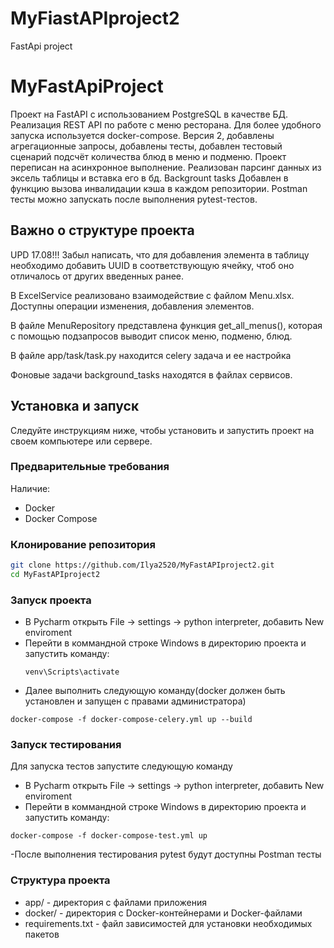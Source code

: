 # MyFiastAPIproject2

FastApi project

# MyFastApiProject

Проект на FastAPI с использованием PostgreSQL в качестве БД. Реализация REST API по работе с меню ресторана. Для более
удобного запуска используется docker-compose. Версия 2, добавлены агрегационные запросы, добавлены тесты, добавлен
тестовый сценарий подсчёт количества блюд в меню и подменю. Проект переписан на асинхронное выполнение. Реализован парсинг данных из эксель таблицы и вставка его в бд. Backgrount tasks Добавлен в функцию вызова инвалидации кэша в каждом репозитории.
Postman тесты можно запускать после выполнения pytest-тестов.

## Важно о структуре проекта

UPD 17.08!!! Забыл написать, что для добавления элемента в таблицу необходимо добавить UUID в соответствующую ячейку, чтоб оно отличалось от других введенных ранее.

В ExcelService реализовано взаимодействие с файлом Menu.xlsx. Доступны операции изменения, добавления элементов. 

В файле MenuRepository представлена функция get_all_menus(), которая с помощью подзапросов выводит список меню, подменю, блюд.

В файле app/task/task.py находится celery задача и ее настройка

Фоновые задачи background_tasks находятся в файлах сервисов.

## Установка и запуск

Следуйте инструкциям ниже, чтобы установить и запустить проект на своем компьютере или сервере.

### Предварительные требования

Наличие:

- Docker
- Docker Compose

### Клонирование репозитория

```bash
git clone https://github.com/Ilya2520/MyFastAPIproject2.git
cd MyFastAPIproject2
```

### Запуск проекта

- В Pycharm открыть File -> settings -> python interpreter, добавить New enviroment
- Перейти в коммандной строке Windows в директорию проекта и запустить команду:
  ```
  venv\Scripts\activate
  ```
- Далее выполнить следующую команду(docker должен быть установлен и запущен с правами администратора)

```
docker-compose -f docker-compose-celery.yml up --build
```

### Запуск тестирования

Для запуска тестов запустите следующую команду
- В Pycharm открыть File -> settings -> python interpreter, добавить New enviroment
- Перейти в коммандной строке Windows в директорию проекта и запустить команду:

```
docker-compose -f docker-compose-test.yml up
```

-После выполнения тестирования pytest будут доступны Postman тесты

### Структура проекта

- app/ - директория с файлами приложения
- docker/ - директория с Docker-контейнерами и Docker-файлами
- requirements.txt - файл зависимостей для установки необходимых пакетов


